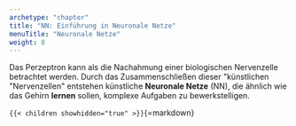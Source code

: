 ```yaml
---
archetype: "chapter"
title: "NN: Einführung in Neuronale Netze"
menuTitle: "Neuronale Netze"
weight: 8
---
```



Das Perzeptron kann als die Nachahmung einer biologischen Nervenzelle betrachtet werden.
Durch das Zusammenschließen dieser "künstlichen "Nervenzellen" entstehen künstliche
**Neuronale Netze** (NN), die ähnlich wie das Gehirn **lernen** sollen, komplexe Aufgaben
zu bewerkstelligen.


`{{< children showhidden="true" >}}`{=markdown}
